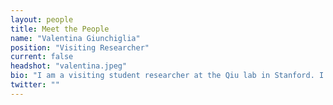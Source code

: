 ```yaml
---
layout: people
title: Meet the People
name: "Valentina Giunchiglia"
position: "Visiting Researcher"
current: false
headshot: "valentina.jpeg"
bio: "I am a visiting student researcher at the Qiu lab in Stanford. I'm an AI for health PhD student jointly affiliated with Imperial College and Harvard University, under the supervision of Prof. Marinka Zitnik and Prof. Adam Hampshire. I am interested in a holistic study of diseases across multiple levels — from cellular to clinical phenotypes — to drive advancements in precision medicine. To achieve this, I develop multimodal foundation models. Outside of research, I enjoy bouldering, playing tennis and hiking."
twitter: ""
---
```

